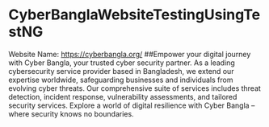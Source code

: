 # CyberBanglaWebsiteTestingUsingTestNG
Website Name: https://cyberbangla.org/
##Empower your digital journey with Cyber Bangla, your trusted cyber security partner. As a leading cybersecurity service provider based in Bangladesh, we extend our expertise worldwide, safeguarding businesses and individuals from evolving cyber threats. Our comprehensive suite of services includes threat detection, incident response, vulnerability assessments, and tailored security services. Explore a world of digital resilience with Cyber Bangla – where security knows no boundaries.
